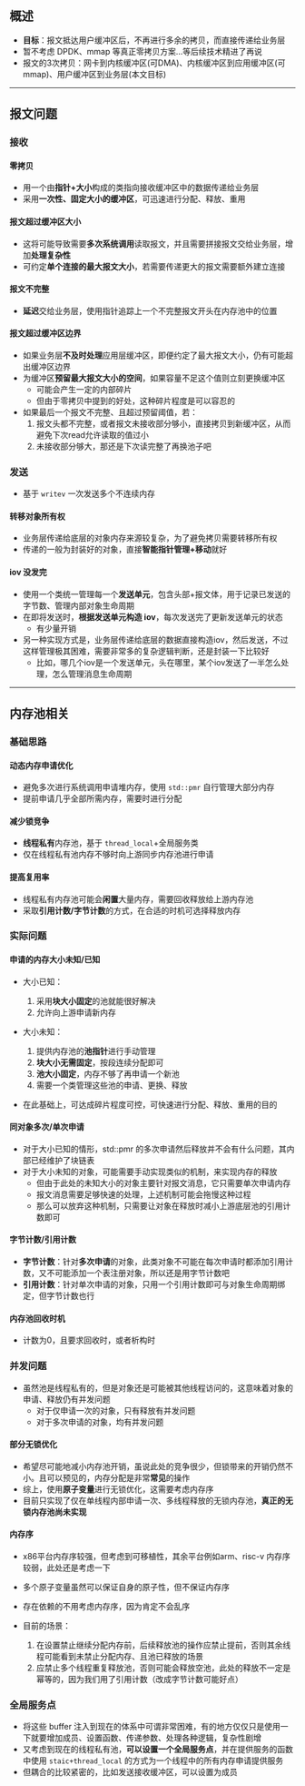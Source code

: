 
## 概述
- **目标**：报文抵达用户缓冲区后，不再进行多余的拷贝，而直接传递给业务层
- 暂不考虑 DPDK、mmap 等真正零拷贝方案...等后续技术精进了再说
- 报文的3次拷贝：网卡到内核缓冲区(可DMA)、内核缓冲区到应用缓冲区(可mmap)、用户缓冲区到业务层(本文目标)

---
## 报文问题
### 接收
#### 零拷贝
- 用一个由**指针+大小**构成的类指向接收缓冲区中的数据传递给业务层
- 采用**一次性、固定大小的缓冲区**，可迅速进行分配、释放、重用

#### 报文超过缓冲区大小
- 这将可能导致需要**多次系统调用**读取报文，并且需要拼接报文交给业务层，增加**处理复杂性**
- 可约定**单个连接的最大报文大小**，若需要传递更大的报文需要额外建立连接
#### 报文不完整
- **延迟**交给业务层，使用指针追踪上一个不完整报文开头在内存池中的位置
#### 报文超过缓冲区边界
- 如果业务层**不及时处理**应用层缓冲区，即便约定了最大报文大小，仍有可能超出缓冲区边界
- 为缓冲区**预留最大报文大小的空间**，如果容量不足这个值则立刻更换缓冲区
	- 可能会产生一定的内部碎片
	- 但由于零拷贝中提到的好处，这种碎片程度是可以容忍的
- 如果最后一个报文不完整、且超过预留阈值，若：
	1. 报文头都不完整，或者报文未接收部分够小，直接拷贝到新缓冲区，从而避免下次read允许读取的值过小
	2. 未接收部分够大，那还是下次读完整了再换池子吧
### 发送
- 基于 `writev` 一次发送多个不连续内存
#### 转移对象所有权
- 业务层传递给底层的对象内存来源较复杂，为了避免拷贝需要转移所有权
- 传递的一般为封装好的对象，直接**智能指针管理+移动**就好
#### iov 没发完
- 使用一个类统一管理每一个**发送单元**，包含头部+报文体，用于记录已发送的字节数、管理内部对象生命周期
- 在即将发送时，**根据发送单元构造 iov**，每次发送完了更新发送单元的状态
	- 有少量开销
- 另一种实现方式是，业务层传递给底层的数据直接构造iov，然后发送，不过这样管理极其困难，需要非常多的复杂逻辑判断，还是封装一下比较好
	- 比如，哪几个iov是一个发送单元，头在哪里，某个iov发送了一半怎么处理，怎么管理消息生命周期



---
## 内存池相关
### 基础思路
#### 动态内存申请优化
- 避免多次进行系统调用申请堆内存，使用 `std::pmr` 自行管理大部分内存
- 提前申请几乎全部所需内存，需要时进行分配
#### 减少锁竞争
- **线程私有**内存池，基于 `thread_local`+全局服务类
- 仅在线程私有池内存不够时向上游同步内存池进行申请
#### 提高复用率
- 线程私有内存池可能会**闲置**大量内存，需要回收释放给上游内存池
- 采取**引用计数/字节计数**的方式，在合适的时机可选择释放内存
### 实际问题
#### 申请的内存大小未知/已知
- 大小已知：
	1. 采用**块大小固定**的池就能很好解决
	2. 允许向上游申请新内存
- 大小未知：
	1. 提供内存池的**池指针**进行手动管理
	2. **块大小无需固定**，按段连续分配即可
	3. **池大小固定**，内存不够了再申请一个新池
	4. 需要一个类管理这些池的申请、更换、释放

- 在此基础上，可达成碎片程度可控，可快速进行分配、释放、重用的目的
#### 同对象多次/单次申请
- 对于大小已知的情形，std::pmr 的多次申请然后释放并不会有什么问题，其内部已经维护了块链表
- 对于大小未知的对象，可能需要手动实现类似的机制，来实现内存的释放
	- 但由于此处的未知大小的对象主要针对报文消息，它只需要单次申请内存
	- 报文消息需要足够快速的处理，上述机制可能会拖慢这种过程
	- 那么可以放弃这种机制，只需要让对象在释放时减小上游底层池的引用计数即可
#### 字节计数/引用计数
- **字节计数**：针对**多次申请**的对象，此类对象不可能在每次申请时都添加引用计数，又不可能添加一个表注册对象，所以还是用字节计数吧
- **引用计数**：针对单次申请的对象，只用一个引用计数即可与对象生命周期绑定，但字节计数也行
#### 内存池回收时机
- 计数为0，且要求回收时，或者析构时
### 并发问题
- 虽然池是线程私有的，但是对象还是可能被其他线程访问的，这意味着对象的申请、释放仍有并发问题
	- 对于仅申请一次的对象，只有释放有并发问题
	- 对于多次申请的对象，均有并发问题
#### 部分无锁优化
- 希望尽可能地减小内存池开销，虽说此处的竞争很少，但锁带来的开销仍然不小。且可以预见的，内存分配是非常**常见**的操作
- 综上，使用**原子变量**进行无锁优化，这需要考虑内存序
- 目前只实现了仅在单线程内部申请一次、多线程释放的无锁内存池，**真正的无锁内存池尚未实现**
#### 内存序
- x86平台内存序较强，但考虑到可移植性，其余平台例如arm、risc-v 内存序较弱，此处还是考虑一下
- 多个原子变量虽然可以保证自身的原子性，但不保证内存序
- 存在依赖的不用考虑内存序，因为肯定不会乱序

- 目前的场景：
	1. 在设置禁止继续分配内存前，后续释放池的操作应禁止提前，否则其余线程可能看到未禁止分配内存、且池已释放的场景
	2. 应禁止多个线程重复释放池，否则可能会释放空池，此处的释放不一定是幂等的，因为我们用了引用计数（改成字节计数可能好点）

### 全局服务点
- 将这些 buffer 注入到现在的体系中可谓非常困难，有的地方仅仅只是使用一下就要增加成员、设置函数、传递参数、处理各种逻辑，复杂性剧增
- 又考虑到现在的线程私有池，**可以设置一个全局服务点**，并在提供服务的函数中使用 `staic+thread_local` 的方式为一个线程中的所有内存申请提供服务
- 但耦合的比较紧密的，比如发送接收缓冲区，可以设置为成员










